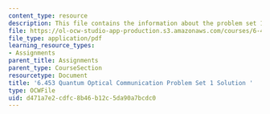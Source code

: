 ```yaml
---
content_type: resource
description: This file contains the information about the problem set 1 solution.
file: https://ol-ocw-studio-app-production.s3.amazonaws.com/courses/6-453-quantum-optical-communication-fall-2016/d471a7e2cdfc8b46b12c5da90a7bcdc0_MIT6_453F16_ps1_sol.pdf
file_type: application/pdf
learning_resource_types:
- Assignments
parent_title: Assignments
parent_type: CourseSection
resourcetype: Document
title: '6.453 Quantum Optical Communication Problem Set 1 Solution '
type: OCWFile
uid: d471a7e2-cdfc-8b46-b12c-5da90a7bcdc0
---
```


